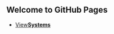 ## Welcome to GitHub Pages

<ul id="tbutton">
            <li><a href="https://nintendotools.github.io/Repository/systems">View<strong>Systems</strong></a></li>
          </ul>
